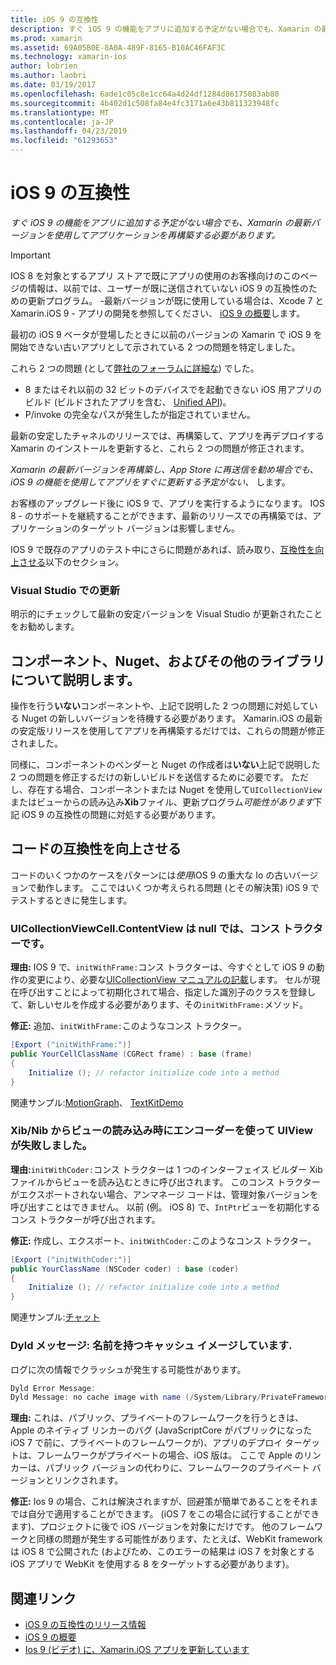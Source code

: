 ```yaml
---
title: iOS 9 の互換性
description: すぐ iOS 9 の機能をアプリに追加する予定がない場合でも、Xamarin の最新バージョンを使用してアプリケーションを再構築する必要があります。
ms.prod: xamarin
ms.assetid: 69A05B0E-8A0A-489F-8165-B10AC46FAF3C
ms.technology: xamarin-ios
author: lobrien
ms.author: laobri
ms.date: 03/19/2017
ms.openlocfilehash: 6ade1c05c8e1cc64a4d24df1284d86175083ab80
ms.sourcegitcommit: 4b402d1c508fa84e4fc3171a6e43b811323948fc
ms.translationtype: MT
ms.contentlocale: ja-JP
ms.lasthandoff: 04/23/2019
ms.locfileid: "61293653"
---
```

# <a name="ios-9-compatibility"></a>iOS 9 の互換性

_すぐ iOS 9 の機能をアプリに追加する予定がない場合でも、Xamarin の最新バージョンを使用してアプリケーションを再構築する必要があります。_

> [!IMPORTANT]
> IOS 8 を対象とするアプリ ストアで既にアプリの使用のお客様向けのこのページの情報は、以前では、ユーザーが既に送信されていない iOS 9 の互換性のための更新プログラム。 -最新バージョンが既に使用している場合は、Xcode 7 と Xamarin.iOS 9 - アプリの開発を参照してください、 [iOS 9 の概要](~/ios/platform/introduction-to-ios9/index.md)します。

最初の iOS 9 ベータが登場したときに以前のバージョンの Xamarin で iOS 9 を開始できない古いアプリとして示されている 2 つの問題を特定しました。

これら 2 つの問題 (として[弊社のフォーラムに詳細な](http://forums.xamarin.com/discussion/comment/131529/#Comment_131529)) でした。

- 8 またはそれ以前の 32 ビットのデバイスでを起動できない iOS 用アプリのビルド (ビルドされたアプリを含む、 [Unified API](~/cross-platform/macios/unified/index.md))。
- P/invoke の完全なパスが発生したが指定されていません。

最新の安定したチャネルのリリースでは、再構築して、アプリを再デプロイする Xamarin のインストールを更新すると、これら 2 つの問題が修正されます。

_Xamarin の最新バージョンを再構築し、App Store に再送信を勧め場合でも、iOS 9 の機能を使用してアプリをすぐに更新する予定がない、_ します。



お客様のアップグレード後に iOS 9 で、アプリを実行するようになります。
IOS 8 - のサポートを継続することができます、最新のリリースでの再構築では、アプリケーションのターゲット バージョンは影響しません。

IOS 9 で既存のアプリのテスト中にさらに問題があれば、読み取り、[互換性を向上させる](#compat)以下のセクション。


### <a name="updating-with-visual-studio"></a>Visual Studio での更新

明示的にチェックして最新の安定バージョンを Visual Studio が更新されたことをお勧めします。

## <a name="what-about-components-nugets-and-other-libraries"></a>コンポーネント、Nuget、およびその他のライブラリについて説明します。

操作を行う**いない**コンポーネントや、上記で説明した 2 つの問題に対処している Nuget の新しいバージョンを待機する必要があります。
Xamarin.iOS の最新の安定版リリースを使用してアプリを再構築するだけでは、これらの問題が修正されました。

同様に、コンポーネントのベンダーと Nuget の作成者は**いない**上記で説明した 2 つの問題を修正するだけの新しいビルドを送信するために必要です。 ただし、存在する場合、コンポーネントまたは Nuget を使用して`UICollectionView`またはビューからの読み込み**Xib**ファイル、更新プログラム*可能性があります*下記 iOS 9 の互換性の問題に対処する必要があります。


<a name="compat" />

## <a name="improving-compatibility-in-your-code"></a>コードの互換性を向上させる

コードのいくつかのケースをパターンには*使用*iOS 9 の重大な Io の古いバージョンで動作します。 ここではいくつか考えられる問題 (とその解決策) iOS 9 でテストするときに発生します。

### <a name="uicollectionviewcellcontentview-is-null-in-constructors"></a>UICollectionViewCell.ContentView は null では、コンス トラクターです。

**理由:** IOS 9 で、`initWithFrame:`コンス トラクターは、今すぐとして iOS 9 の動作の変更により、必要な[UICollectionView マニュアルの記載](https://developer.apple.com/library/ios/documentation/UIKit/Reference/UICollectionView_class/#//apple_ref/occ/instm/UICollectionView/dequeueReusableCellWithReuseIdentifier:forIndexPath)します。 セルが現在呼び出すことによって初期化されて場合、指定した識別子のクラスを登録して、新しいセルを作成する必要があります、その`initWithFrame:`メソッド。

**修正:** 追加、`initWithFrame:`このようなコンス トラクター。

```csharp
[Export ("initWithFrame:")]
public YourCellClassName (CGRect frame) : base (frame)
{
    Initialize (); // refactor initialize code into a method
}
```

関連サンプル:[MotionGraph](https://github.com/xamarin/monotouch-samples/commit/3c1b7a4170c001e7290db9babb2b7a6dddeb8bcb)、 [TextKitDemo](https://github.com/xamarin/monotouch-samples/commit/23ea01b37326963b5ebf68bbcc1edd51c66a28d6)



### <a name="uiview-fails-to-init-with-coder-when-loading-a-view-from-a-xibnib"></a>Xib/Nib からビューの読み込み時にエンコーダーを使って UIView が失敗しました。

**理由:**`initWithCoder:`コンス トラクターは 1 つのインターフェイス ビルダー Xib ファイルからビューを読み込むときに呼び出されます。 このコンス トラクターがエクスポートされない場合、アンマネージ コードは、管理対象バージョンを呼び出すことはできません。 以前 (例。 iOS 8) で、`IntPtr`ビューを初期化するコンス トラクターが呼び出されます。

**修正:** 作成し、エクスポート、`initWithCoder:`このようなコンス トラクター。

```csharp
[Export ("initWithCoder:")]
public YourClassName (NSCoder coder) : base (coder)
{
    Initialize (); // refactor initialize code into a method
}
```

関連サンプル:[チャット](https://github.com/xamarin/monotouch-samples/commit/7b81138d52e5f3f1aa3769fcb08f46122e9b6a88)


### <a name="dyld-message-no-cache-image-with-name"></a>Dyld メッセージ: 名前を持つキャッシュ イメージしています.

ログに次の情報でクラッシュが発生する可能性があります。

```csharp
Dyld Error Message:
Dyld Message: no cache image with name (/System/Library/PrivateFrameworks/JavaScriptCore.framework/JavaScriptCore)
```

**理由:** これは、パブリック、プライベートのフレームワークを行うときは、Apple のネイティブ リンカーのバグ (JavaScriptCore がパブリックになった iOS 7 で前に、プライベートのフレームワークが)、アプリのデプロイ ターゲットは、フレームワークがプライベートの場合、iOS 版は。 ここで Apple のリンカーは、パブリック バージョンの代わりに、フレームワークのプライベート バージョンとリンクされます。

**修正:** Ios 9 の場合、これは解決されますが、回避策が簡単であることをそれまでは自分で適用することができます。 (iOS 7 をこの場合に試行することができます)、プロジェクトに後で iOS バージョンを対象にだけです。 他のフレームワークと同様の問題が発生する可能性があります、たとえば、WebKit framework は iOS 8 で公開された (およびため、このエラーの結果は iOS 7 を対象とする iOS アプリで WebKit を使用する 8 をターゲットする必要があります)。



## <a name="related-links"></a>関連リンク

- [iOS 9 の互換性のリリース情報](https://releases.xamarin.com/ios-hotfix-for-ios-9-preview-xcode-6/)
- [iOS 9 の概要](~/ios/platform/introduction-to-ios9/index.md)
- [Ios 9 (ビデオ) に、Xamarin.iOS アプリを更新しています](https://university.xamarin.com/lightninglectures/Updating-your-XamariniOS-apps-to-iOS9)
